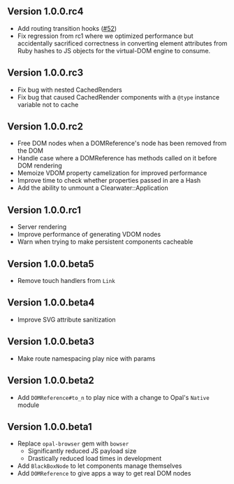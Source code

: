## Version 1.0.0.rc4

- Add routing transition hooks ([#52](https://github.com/clearwater-rb/clearwater/pull/52))
- Fix regression from rc1 where we optimized performance but accidentally sacrificed correctness in converting element attributes from Ruby hashes to JS objects for the virtual-DOM engine to consume.

## Version 1.0.0.rc3

- Fix bug with nested CachedRenders
- Fix bug that caused CachedRender components with a `@type` instance variable not to cache

## Version 1.0.0.rc2

- Free DOM nodes when a DOMReference's node has been removed from the DOM
- Handle case where a DOMReference has methods called on it before DOM rendering
- Memoize VDOM property camelization for improved performance
- Improve time to check whether properties passed in are a Hash
- Add the ability to unmount a Clearwater::Application

## Version 1.0.0.rc1

- Server rendering
- Improve performance of generating VDOM nodes
- Warn when trying to make persistent components cacheable

## Version 1.0.0.beta5

- Remove touch handlers from `Link`

## Version 1.0.0.beta4

- Improve SVG attribute sanitization

## Version 1.0.0.beta3

- Make route namespacing play nice with params

## Version 1.0.0.beta2

- Add `DOMReference#to_n` to play nice with a change to Opal's `Native` module

## Version 1.0.0.beta1

- Replace `opal-browser` gem with `bowser`
  - Significantly reduced JS payload size
  - Drastically reduced load times in development
- Add `BlackBoxNode` to let components manage themselves
- Add `DOMReference` to give apps a way to get real DOM nodes
